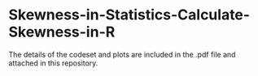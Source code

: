 # Skewness-in-Statistics-Calculate-Skewness-in-R

The details of the codeset and plots are included in the .pdf file and attached in this repository.
